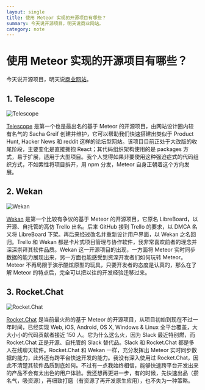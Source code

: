 ```yaml
---
layout: single
title: 使用 Meteor 实现的开源项目有哪些？
summary: 今天说开源项目，明天说商业网站。
category: note
---
```


# 使用 Meteor 实现的开源项目有哪些？

今天说开源项目，明天说[商业网站](/note/business-by-meteor.html)。

## 1. Telescope

![Telescope](http://ww2.sinaimg.cn/mw690/a1480181jw1f3kk0yw0alj21kw0we441.jpg)

[Telescope](http://www.telescopeapp.org/) 是第一个也是最出名的基于 Meteor 的开源项目，由网站设计圈内较有名气的 Sacha Greif 创建并维护，它可以帮助我们快速搭建出类似于 Product Hunt, Hacker News 和 reddit 这样的论坛型网站。该项目目前正处于大改版的收尾阶段，主要变化是直接拥抱 React；其代码组织架构使用的是 packages 方式，易于扩展，适用于大型项目。我个人觉得如果非要使用这种强迫症式的代码组织方式，不如索性将项目拆开，用 npm 分发，Meteor 自身正朝着这个方向发展。

## 2. Wekan

![Wekan](http://ww3.sinaimg.cn/mw690/a1480181jw1f3kk0xsdk9j21kw0uggqm.jpg)

[Wekan](https://wekan.io/) 是第一个比较有争议的基于 Meteor 的开源项目，它原名 LibreBoard，以开源、自托管的高仿 Trello 出名。后来 GitHub 接到 Trello 的要求，以 DMCA 名义将 LibreBoard 下架。再后来经过改名并重新设计用户界面，以 Wekan 之名回归。Trello 和 Wekan 都是卡片式项目管理与协作软件，我非常喜欢前者的理念并深深崇拜其软件品质。Wekan 这一开源项目的出现，一方面将 Meteor 实时同步数据的能力展现出来，另一方面也能感受到资深开发者们如何玩转 Meteor。Meteor 不再局限于演示酷炫原型的玩具，只要开发者的态度是认真的，那么在了解 Meteor 的特点后，完全可以把以往的开发经验迁移过来。

## 3. Rocket.Chat

![Rocket.Chat](http://ww1.sinaimg.cn/mw690/a1480181jw1f3kk0wn0t7j21kw0wetfo.jpg)

[Rocket.Chat](https://rocket.chat/) 是当前最火热的基于 Meteor 的开源项目，从项目初始到现在不过一年时间，已经实现 Web, iOS, Android, OS X, Windows & Linux 全平台覆盖，大大小小的代码贡献者接近 150 人。它为什么这么火，因为 Slack 最近特别燃，而 Rocket.Chat 正是开源、自托管的 Slack 替代品。Slack 和 Rocket.Chat 都是多人在线聊天软件。Rocket.Chat 和 Wekan 一样，充分发挥出 Meteor 实时同步数据的能力，此外还有跨平台快速开发的能力。我没有深入使用过 Rocket.Chat，因此不清楚其软件品质到底如何。不过有一点我始终相信，能够快速跨平台开发出来的产品不会有太出色的用户体验。我还想再更进一步，有的时候，先快速出品（攒名气，吸资源），再细致打磨（有资源了再开发原生应用），也不失为一种策略。
